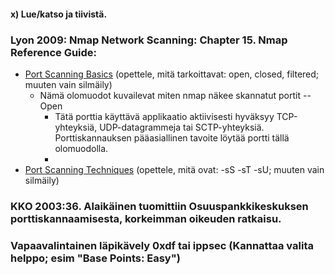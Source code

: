 #### x) Lue/katso ja tiivistä.

### Lyon 2009: Nmap Network Scanning: Chapter 15. Nmap Reference Guide:
- [Port Scanning Basics](https://nmap.org/book/man-port-scanning-basics.html) (opettele, mitä tarkoittavat: open, closed, filtered; muuten vain silmäily)
  - Nämä olomuodot kuvailevat miten nmap näkee skannatut portit
  -- Open
      - Tätä porttia käyttävä applikaatio aktiivisesti hyväksyy TCP-yhteyksiä, UDP-datagrammeja tai SCTP-yhteyksiä. Porttiskannauksen pääasiallinen tavoite löytää portti tällä olomuodolla.
    - 
- [Port Scanning Techniques](https://nmap.org/book/man-port-scanning-techniques.html) (opettele, mitä ovat: -sS -sT -sU; muuten vain silmäily)

### KKO 2003:36. Alaikäinen tuomittiin Osuuspankkikeskuksen porttiskannaamisesta, korkeimman oikeuden ratkaisu.

### Vapaavalintainen läpikävely 0xdf tai ippsec (Kannattaa valita helppo; esim "Base Points: Easy")

